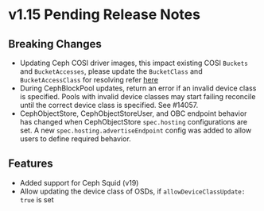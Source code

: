 # v1.15 Pending Release Notes

## Breaking Changes

- Updating Ceph COSI driver images, this impact existing COSI `Buckets` and `BucketAccesses`,
please update the `BucketClass` and `BucketAccessClass` for resolving refer [here](https://github.com/rook/rook/discussions/14297)
- During CephBlockPool updates, return an error if an invalid device class is specified. Pools with invalid device classes may start failing reconcile until the correct device class is specified. See #14057.
- CephObjectStore, CephObjectStoreUser, and OBC endpoint behavior has changed when CephObjectStore
  `spec.hosting` configurations are set. A new `spec.hosting.advertiseEndpoint` config was added to
  allow users to define required behavior.

## Features

- Added support for Ceph Squid (v19)
- Allow updating the device class of OSDs, if `allowDeviceClassUpdate: true` is set
